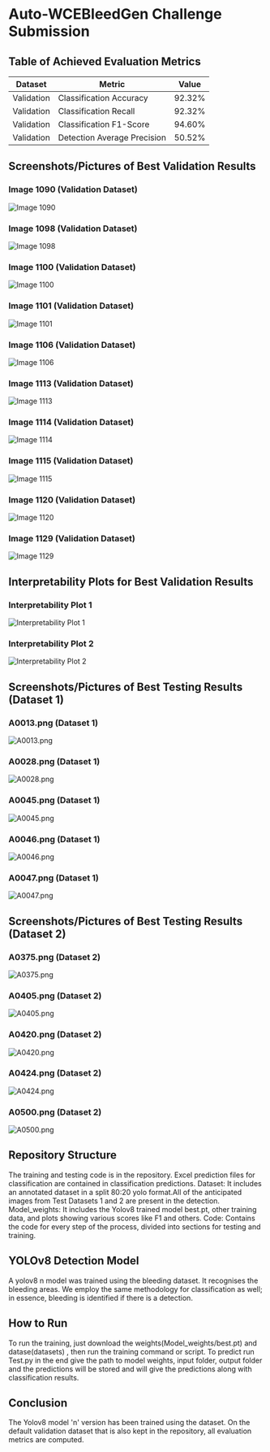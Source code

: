 # Auto-WCEBleedGen Challenge Submission

## Table of Achieved Evaluation Metrics

| Dataset    | Metric                                  | Value            |
| ---------- | --------------------------------------- | ---------------- |
| Validation | Classification Accuracy                 | 92.32%           |
| Validation | Classification Recall                   | 92.32%           |
| Validation | Classification F1-Score                 | 94.60%           |
| Validation | Detection Average Precision             | 50.52%           |

## Screenshots/Pictures of Best Validation Results

### Image 1090 (Validation Dataset)

![Image 1090](Detection/Val/img-(1090).png)

### Image 1098 (Validation Dataset)

![Image 1098](Detection/Val/img-(1098).png)

### Image 1100 (Validation Dataset)

![Image 1100](Detection/Val/img-(1100).png)

### Image 1101 (Validation Dataset)

![Image 1101](Detection/Val/img-(1101).png)

### Image 1106 (Validation Dataset)

![Image 1106](Detection/Val/img-(1106).png)

### Image 1113 (Validation Dataset)

![Image 1113](Detection/Val/img-(1113).png)

### Image 1114 (Validation Dataset)

![Image 1114](Detection/Val/img-(1114).png)

### Image 1115 (Validation Dataset)

![Image 1115](Detection/Val/img-(1115).png)

### Image 1120 (Validation Dataset)

![Image 1120](Detection/Val/img-(1120).png)

### Image 1129 (Validation Dataset)

![Image 1129](Detection/Val/img-(1129).png)

## Interpretability Plots for Best Validation Results

### Interpretability Plot 1

![Interpretability Plot 1](path_to_plot_1.png)

### Interpretability Plot 2

![Interpretability Plot 2](path_to_plot_2.png)

## Screenshots/Pictures of Best Testing Results (Dataset 1)

### A0013.png (Dataset 1)

![A0013.png](Detection/Test_1/A0013.png)

### A0028.png (Dataset 1)

![A0028.png](Detection/Test_1/A0028.png)

### A0045.png (Dataset 1)

![A0045.png](Detection/Test_1/A0045.png)

### A0046.png (Dataset 1)

![A0046.png](Detection/Test_1/A0046.png)

### A0047.png (Dataset 1)

![A0047.png](Detection/Test_1/A0047.png)

<!-- Repeat the pattern for images 3-5 (Dataset 1) -->

## Screenshots/Pictures of Best Testing Results (Dataset 2)

### A0375.png (Dataset 2)

![A0375.png](Detection/Test_2/A0375.png)

### A0405.png (Dataset 2)

![A0405.png](Detection/Test_2/A0405.png)

### A0420.png (Dataset 2)

![A0420.png](Detection/Test_2/A0420.png)

### A0424.png (Dataset 2)

![A0424.png](Detection/Test_2/A0424.png)

### A0500.png (Dataset 2)

![A0500.png](Detection/Test_2/A0500.png)

## Repository Structure

The training and testing code is in the repository. Excel prediction files for classification are contained in classification predictions.
Dataset: It includes an annotated dataset in a split 80:20 yolo format.All of the anticipated images from Test Datasets 1 and 2 are present in the detection.
Model_weights: It includes the Yolov8 trained model best.pt, other training data, and plots showing various scores like F1 and others.
Code: Contains the code for every step of the process, divided into sections for testing and training.

## YOLOv8 Detection Model

A yolov8 n model was trained using the bleeding dataset. It recognises the bleeding areas. We employ the same methodology for classification as well; in essence, bleeding is identified if there is a detection.

## How to Run

To run the training, just download the weights(Model_weights/best.pt) and datase(datasets) , then run the training command or script.
To predict run Test.py in the end give the path to model weights, input folder, output folder and the predictions will be stored and will give the predictions along with classification results.

## Conclusion

The Yolov8 model 'n' version has been trained using the dataset. On the default validation dataset that is also kept in the repository, all evaluation metrics are computed.
